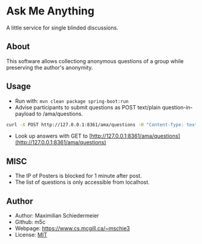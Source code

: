 # Ask Me Anything

A little service for single blinded discussions.

## About

This software allows collectiong anonymous questions of a group while preserving the author's anonymity.

## Usage

 * Run with: ```mvn clean package spring-boot:run```
 * Advise participants to submit questions as POST text/plain question-in-payload to /ama/questions.  
```bash
curl -X POST http://127.0.0.1:8361/ama/questions -H "Content-Type: text/plain; charset=utf-8" -d "What's the answer to life, the universe and everything?"
```
 * Look up answers with GET to [http://127.0.0.1:8361/ama/questions](http://127.0.0.1:8361/ama/questions)

## MISC

 * The IP of Posters is blocked for 1 minute after post.
 * The list of questions is only accessible from localhost.

## Author

 * Author: Maximilian Schiedermeier
 * Github: m5c
 * Webpage: https://www.cs.mcgill.ca/~mschie3
 * License: [MIT](https://opensource.org/licenses/MIT)

